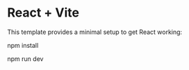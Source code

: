 # React + Vite

This template provides a minimal setup to get React working: 

npm install

npm run dev